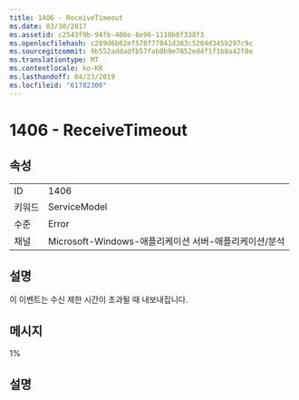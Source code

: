 ```yaml
---
title: 1406 - ReceiveTimeout
ms.date: 03/30/2017
ms.assetid: c2543f9b-94fb-406e-8e96-1110b0f338f3
ms.openlocfilehash: c289d6b82ef578f77841d383c5204d345b297c9c
ms.sourcegitcommit: 9b552addadfb57fab0b9e7852ed4f1f1b8a42f8e
ms.translationtype: MT
ms.contentlocale: ko-KR
ms.lasthandoff: 04/23/2019
ms.locfileid: "61782306"
---
```

# <a name="1406---receivetimeout"></a>1406 - ReceiveTimeout
## <a name="properties"></a>속성  
  
|||  
|-|-|  
|ID|1406|  
|키워드|ServiceModel|  
|수준|Error|  
|채널|Microsoft-Windows-애플리케이션 서버-애플리케이션/분석|  
  
## <a name="description"></a>설명  
 이 이벤트는 수신 제한 시간이 초과될 때 내보내집니다.  
  
## <a name="message"></a>메시지  
 1%  
  
## <a name="details"></a>설명
